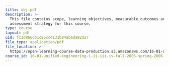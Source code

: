 ```yaml
---
title: obj.pdf
description: >-
  This file contains scope, learning objectives, measurable outcomes and
  assessment strategy for this course.
type: course
layout: pdf
uid: fc1d866db1c95ccd131b84abada92d27
file_type: application/pdf
file_location: >-
  https://open-learning-course-data-production.s3.amazonaws.com/16-01-unified-engineering-i-ii-iii-iv-fall-2005-spring-2006/fc1d866db1c95ccd131b84abada92d27_obj.pdf
course_id: 16-01-unified-engineering-i-ii-iii-iv-fall-2005-spring-2006
---
```

